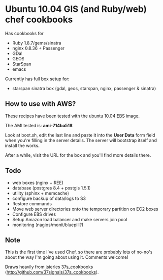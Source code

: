 Ubuntu 10.04 GIS (and Ruby/web) chef cookbooks
==============================================

Has cookbooks for

* Ruby 1.8.7/gems/sinatra
* nginx 0.8.36 + Passenger
* GDal
* GEOS
* StarSpan
* emacs

Currently has full box setup for:

* starspan sinatra box (gdal, geos, starspan, nginx, passenger & sinatra)

How to use with AWS?
---------------------
These recipes have been tested with the ubuntu 10.04 EBS image. 

The AMI tested is: **ami-714ba518**

Look at boot.sh, edit the last line and paste it into the **User Data** form field when you're filling in the server details. The server will bootstrap itself and install the works.

After a while, visit the URL for the box and you'll find more details there.

Todo
-----

* web boxes (nginx + REE)
* database (postgres 8.4 + postgis 1.5.1)
* utility (sphinx + memcache)
* configure backup of data/logs to S3
* Restore commands
* Move web server directories onto the temporary partition on EC2 boxes
* Configure EBS drives
* Setup Amazon load balancer and make servers join pool
* monitoring (nagios/monit/bluepill?)

Note
-----
This is the first time I've used Chef, so there are probably lots of no-no's about the way I'm going about using it. Comments welcome!

Draws heavily from jsierles 37s_cookbooks (http://github.com/37signals/37s_cookbooks).